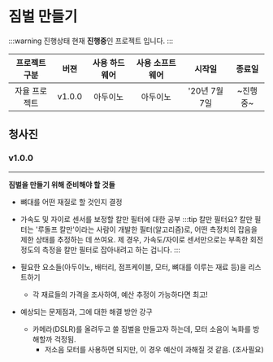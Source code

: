 # 짐벌 만들기
:::warning 진행상태
현재 **진행중**인 프로젝트 입니다.
:::

| 프로젝트 구분 | 버젼 | 사용 하드웨어 | 사용 소프트웨어 | 시작일 | 종료일 |
|:--:|:--:|:--:|:--:|:--:|:--:|
| 자율 프로젝트 | v1.0.0 | 아두이노 | 아두이노 | '20년 7월 7일 | ~진행중~ |

## 청사진
### v1.0.0
***  
**짐벌을 만들기 위해 준비해야 할 것들**  
- 뼈대를 어떤 재질로 할 것인지 결정

- 가속도 및 자이로 센서를 보정할 칼만 필터에 대한 공부
:::tip 칼만 필터요?
칼만 필터는 '루돌프 칼만'이라는 사람이 개발한 필터(알고리즘)로, 어떤 측정치의 잡음을 제한 상태를 추정하는 데 쓰여요. 
제 경우, 가속도/자이로 센서만으로는 부족한 회전 정도의 측정을 칼만 필터로 잡아내려고 하는 겁니다.
:::

- 필요한 요소들(아두이노, 배터리, 점프케이블, 모터, 뼈대를 이루는 재료 등)을 리스트하기
  - 각 재료들의 가격을 조사하여, 예산 추정이 가능하다면 최고!

- 예상되는 문제점과, 그에 대한 해결 방안 강구
  - 카메라(DSLR)를 올려두고 쓸 짐벌을 만들고자 하는데, 모터 소음이 녹화를 방해할까 걱정됨.
    - 저소음 모터를 사용하면 되지만, 이 경우 예산이 과해질 것 같음. (조사필요)

